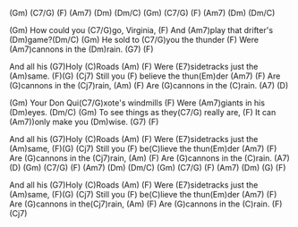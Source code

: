 (Gm) (C7/G) (F) (Am7) (Dm) (Dm/C)
(Gm) (C7/G) (F) (Am7) (Dm) (Dm/C)


(Gm) How could you (C7/G)go, Virginia,
(F) And (Am7)play that drifter's (Dm)game?(Dm/C)
(Gm) He sold to (C7/G)you the thunder
(F) Were (Am7)cannons in the (Dm)rain. (G7) (F)

And all his (G7)Holy (C)Roads  (Am)
(F) Were (E7)sidetracks just the (Am)same. (F)(G)
(Cj7) Still you (F) believe the thun(Em)der  (Am7)
(F) Are (G)cannons in the (Cj7)rain, (Am)
(F) Are (G)cannons in the (C)rain. (A7) (D) 

(Gm) Your Don Qui(C7/G)xote's windmills 
(F) Were (Am7)giants in his (Dm)eyes. (Dm/C)
(Gm) To see things as they(C7/G) really are,
(F) It can (Am7))only make you (Dm)wise. (G7) (F)

And all his (G7)Holy (C)Roads (Am)
(F) Were (E7)sidetracks just the (Am)same, (F)(G)
(Cj7) Still you (F) be(C)lieve the thun(Em)der (Am7)
(F) Are (G)cannons in the (Cj7)rain, (Am)
(F) Are (G)cannons in the (C)rain. (A7) (D)
(Gm) (C7/G) (F) (Am7) (Dm) (Dm/C)
(Gm) (C7/G) (F) (Am7) (Dm) (G) (F)

And all his (G7)Holy (C)Roads (Am)
(F) Were (E7)sidetracks just the (Am)same, (F)(G)
(Cj7) Still you (F) be(C)lieve the thun(Em)der (Am7)
(F) Are (G)cannons in the(Cj7)rain, (Am)
(F) Are (G)cannons in the (C)rain. (F) (Cj7)
